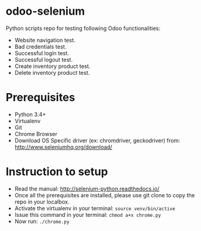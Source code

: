 # odoo-selenium
Python scripts repo for testing following Odoo functionalities:
- Website navigation test.
- Bad credentials test.
- Successful login test.
- Successful logout test.
- Create inventory product test.
- Delete inventory product test.

# Prerequisites
- Python 3.4+
- Virtualenv
- Git
- Chrome Browser
- Download OS Specific driver (ex: chromdriver, geckodriver) from: http://www.seleniumhq.org/download/

# Instruction to setup
- Read the manual: http://selenium-python.readthedocs.io/
- Once all the prerequisites are installed, please use git clone to copy the repo in your localbox.
- Activate the virtualenv in your terminal: `source venv/bin/active`
- Issue this command in your terminal: `chmod a+x chrome.py`
- Now run: `./chrome.py`